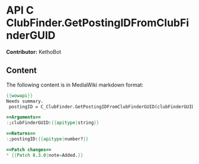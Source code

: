 # API C ClubFinder.GetPostingIDFromClubFinderGUID

**Contributor:** KethoBot

## Content

The following content is in MediaWiki markdown format:

```mediawiki
{{wowapi}}
Needs summary.
 postingID = C_ClubFinder.GetPostingIDFromClubFinderGUID(clubFinderGUID)

==Arguments==
:;clubFinderGUID:{{apitype|string}}

==Returns==
:;postingID:{{apitype|number?}}

==Patch changes==
* {{Patch 8.3.0|note=Added.}}
```